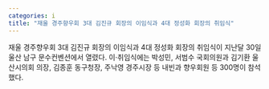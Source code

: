 ```yaml
---
categories: i
title: "재울 경주향우회 3대 김진규 회장의 이임식과 4대 정성화 회장의 취임식"
---
```

재울 경주향우회 3대 김진규 회장의 이임식과 4대 정성화 회장의 취임식이 지난달 30일 울산 남구 문수컨벤션에서 열렸다. 이·취임식에는 박성민, 서범수 국회의원과 김기환 울산시의회 의장, 김종훈 동구청장, 주낙영 경주시장 등 내빈과 향우회원 등 300명이 참석했다.